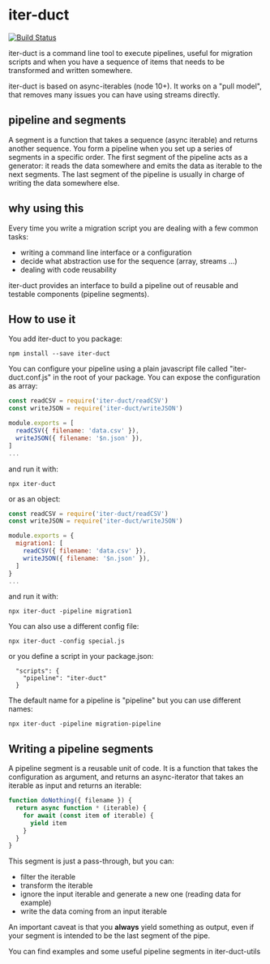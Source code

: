 iter-duct
=========
[![Build Status](https://travis-ci.org/tes/iter-duct.svg?branch=master)](https://travis-ci.org/tes/iter-duct)

iter-duct is a command line tool to execute pipelines, useful for migration scripts and when you have a sequence of items that needs to be transformed and written somewhere.

iter-duct is based on async-iterables (node 10+). It works on a "pull model", that removes many issues you can have using streams directly.

pipeline and segments
---------------------
A segment is a function that takes a sequence (async iterable) and returns another sequence. You form a pipeline when you set up a series of segments in a specific order.
The first segment of the pipeline acts as a generator: it reads the data somewhere and emits the data as iterable to the next segments.
The last segment of the pipeline is usually in charge of writing the data somewhere else.

why using this
--------------
Every time you write a migration script you are dealing with a few common tasks:

* writing a command line interface or a configuration
* decide what abstraction use for the sequence (array, streams ...)
* dealing with code reusability

iter-duct provides an interface to build a pipeline out of reusable and testable components (pipeline segments).

How to use it
-------------
You add iter-duct to you package:
```
npm install --save iter-duct
```
You can configure your pipeline using a plain javascript file called "iter-duct.conf.js" in the root of your package. You can expose the configuration as array:
```js
const readCSV = require('iter-duct/readCSV')
const writeJSON = require('iter-duct/writeJSON')

module.exports = [
  readCSV({ filename: 'data.csv' }),
  writeJSON({ filename: '$n.json' }),
]
...
```
and run it with:
```
npx iter-duct
```
or as an object:
```js
const readCSV = require('iter-duct/readCSV')
const writeJSON = require('iter-duct/writeJSON')

module.exports = {  
  migration1: [
    readCSV({ filename: 'data.csv' }),
    writeJSON({ filename: '$n.json' }),
  ]
}
...
```
and run it with:
```
npx iter-duct -pipeline migration1
```
You can also use a different config file:
```
npx iter-duct -config special.js
```
or you define a script in your package.json:
```
  "scripts": {
    "pipeline": "iter-duct"
  }
```
The default name for a pipeline is "pipeline" but you can use different names:
```
npx iter-duct -pipeline migration-pipeline
```

Writing a pipeline segments
---------------------------
A pipeline segment is a reusable unit of code. It is a function that takes the configuration as argument, and returns an async-iterator that takes an iterable as input and returns an iterable:
```js
function doNothing({ filename }) {
  return async function * (iterable) {
    for await (const item of iterable) {
      yield item
    }
  }
}
```
This segment is just a pass-through, but you can:
* filter the iterable
* transform the iterable
* ignore the input iterable and generate a new one (reading data for example)
* write the data coming from an input iterable

An important caveat is that you **always** yield something as output, even if your segment is intended to be the last segment of the pipe.

You can find examples and some useful pipeline segments in iter-duct-utils
